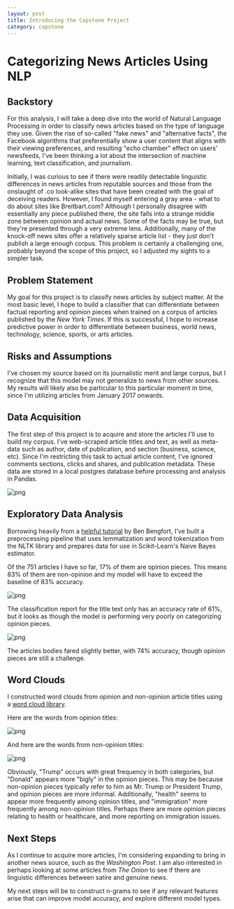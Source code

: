 ```yaml
---
layout: post
title: Introducing the Capstone Project
category: capstone
---
```

# Categorizing News Articles Using NLP

## Backstory
For this analysis, I will take a deep dive into the world of Natural Language Processing in order to classify news articles based on the type of language they use. Given the rise of so-called "fake news" and "alternative facts", the Facebook algorithms that preferentially show a user  content that aligns with their viewing preferences, and resulting "echo chamber" effect on users' newsfeeds, I've been thinking a lot about the intersection of machine learning, text classification, and journalism.

Initially, I was curious to see if there were readily detectable linguistic differences in news articles from reputable sources and those from the onslaught of .co look-alike sites that have been created with the goal of deceiving readers. However, I found myself entering a gray area - what to do about sites like Breitbart.com? Although I personally disagree with essentially any piece published there, the site falls into a strange middle zone between opinion and actual news. Some of the facts may be true, but they're presented through a very extreme lens. Additionally, many of the knock-off news sites offer a relatively sparse article list - they just don't publish a large enough corpus. This problem is certainly a challenging one, probably beyond the scope of this project, so I adjusted my sights to a simpler task.

## Problem Statement

My goal for this project is to classify news articles by subject matter. At the most basic level, I hope to build a classifier that can differentiate between factual reporting and opinion pieces when trained on a corpus of articles published by the *New York Times*. If this is successful, I hope to increase predictive power in order to differentiate between business, world news, technology, science, sports, or arts articles.

## Risks and Assumptions

I've chosen my source based on its journalistic merit and large corpus, but I recognize that this model may not generalize to news from other sources. My results will likely also be particular to this particular moment in time, since I'm utilizing articles from January 2017 onwards.

## Data Acquisition

The first step of this project is to acquire and store the articles I'll use to build my corpus. I've web-scraped article titles and text, as well as meta-data such as author, date of publication, and section (business, science, etc). Since I'm restricting this task to actual article content, I've ignored comments sections, clicks and shares, and publication metadata. These data are stored in a local postgres database before processing and analysis in Pandas.


![png](../../../images/database_screenshot.png)


## Exploratory Data Analysis

Borrowing heavily from a [helpful tutorial](http://bbengfort.github.io/tutorials/2016/05/19/text-classification-nltk-sckit-learn.html) by Ben Bengfort, I've built a preprocessing pipeline that uses lemmatization and word tokenization from the NLTK library and prepares data for use in Scikit-Learn's Naive Bayes estimator.

Of the 751 articles I have so far, 17% of them are opinion pieces. This means 83% of them are non-opinion and my model will have to exceed the baseline of 83% accuracy.

![png](../../../images/titles_class_report.png)

The classification report for the title text only has an accuracy rate of 61%, but it looks as though the model is performing very poorly on categorizing opinion pieces.

![png](../../../images/bodies_class_report.png)

The articles bodies fared slightly better, with 74% accuracy, though opinion pieces are still a challenge.

## Word Clouds

I constructed word clouds from opinion and non-opinion article titles using a [word cloud library](https://github.com/amueller/word_cloud).

Here are the words from opinion titles:

![png](../../../images/opinion_big.png)

And here are the words from non-opinion titles:

![png](../../../images/non_opinion_big.png)

Obviously, "Trump" occurs with great frequency in both categories, but "Donald" appears more "bigly" in the opinion pieces. This may be because non-opinion pieces typically refer to him as Mr. Trump or President Trump, and opinion pieces are more informal. Additionally, "health" seems to appear more frequently among opinion titles, and "immigration" more frequently among non-opinion titles. Perhaps there are more opinion pieces relating to health or healthcare, and more reporting on immigration issues.

## Next Steps

As I continue to acquire more articles, I'm considering expanding to bring in another news source, such as the *Washington Post*. I am also interested in perhaps looking at some articles from *The Onion* to see if there are linguistic differences between satire and genuine news.

My next steps will be to construct n-grams to see if any relevant features arise that can improve model accuracy, and explore different model types.
